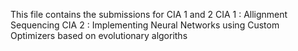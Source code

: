 This file contains the submissions for CIA 1 and 2 
CIA 1 : Allignment Sequencing
CIA 2 : Implementing Neural Networks using Custom Optimizers based on evolutionary algoriths
